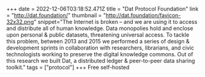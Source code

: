 +++
date = 2022-12-06T03:18:52.471Z
title = "Dat Protocol Foundation"
link = "http://dat.foundation/"
thumbnail = "http://dat.foundation/favicon-32x32.png"
snippet="The Internet is broken – and we are using it to access and distribute all of human knowledge. Data monopolies hold and enclose upon personal & public datasets, threatening universal access. To tackle this problem, between 2013 and 2015 we performed a series of design & development sprints in collaboration with researchers, librarians, and civic technologists working to preserve the digital knowledge commons. Out of this research we built Dat, a distributed ledger & peer-to-peer data sharing toolkit."
tags = ["protocol"]
+++
Free self-hosted
